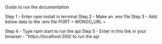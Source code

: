 Guide to run the documentation 

Step 1 - Enter npm install in  terminal 
Step 2 - Make an .env file
Step 3 - Add below data to the .env file
PORT = <YOUR PORT NUMBER>
MONGO_URL = <YOUR MONGODB CONNECTION STRING>

Step 4 - Type npm start to run the api
Step 5 - Enter in this link in your browser - "https://localhost:300/ to run the api



